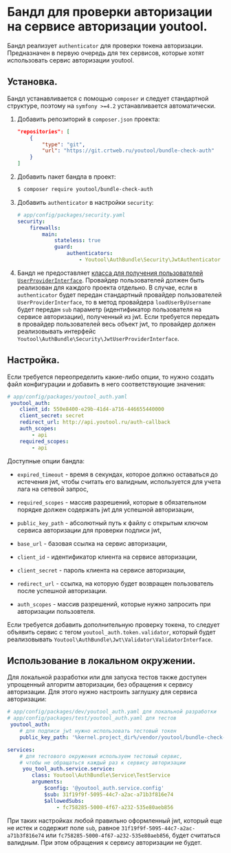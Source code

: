 Бандл для проверки авторизации на сервисе авторизации youtool.
============================================================

Бандл реализует `authenticator` для проверки токена авторизации. Предназначен в первую очередь для тех сервисов, которые хотят 
использовать сервис авторизации youtool.



Установка.
----------

Бандл устанавливается с помощью `composer` и следует стандартной структуре, поэтому на `symfony >=4.2` устанавливается автоматически.

1. Добавить репозиторий в `composer.json` проекта:

    ```json
    "repositories": [
        {
            "type": "git",
            "url": "https://git.crtweb.ru/youtool/bundle-check-auth"
        }
    ]
    ```

2. Добавить пакет бандла в проект:

    ```bash
    $ composer require youtool/bundle-check-auth
    ```

3. Добавить `authenticator` в настройки `security`:

    ```yaml
    # app/config/packages/security.yaml
    security:
        firewalls:
            main:
                stateless: true
                guard:
                    authenticators:
                        - Youtool\AuthBundle\Security\JwtAuthenticator
    ```

4. Бандл не предоставляет [класса для получения пользователей `UserProviderInterface`](https://symfony.com/doc/current/security.html#b-the-user-provider). 
Провайдер пользователей должен быть реализован для каждого проекта отдельно. В случае, если в `authenticator` будет передан 
стандартный провайдер пользователей `UserProviderInterface`, то в метод провайдера `loadUserByUsername` будет передан `sub` 
параметр (идентификатор пользователя на сервисе авторизации), полученный из jwt. Если требуется передать в провайдер пользователей 
весь объект jwt, то провайдер должен реализовывать интерфейс `Youtool\AuthBundle\Security\JwtUserProviderInterface`.




Настройка.
----------

Если требуется переопределить какие-либо опции, то нужно создать файл конфигурации и добавить в него соответствующие значения:

```yaml
# app/config/packages/youtool_auth.yaml
 youtool_auth:
    client_id: 550e8400-e29b-41d4-a716-446655440000
    client_secret: secret
    redirect_url: http://api.youtool.ru/auth-callback
    auth_scopes:
        - api
    required_scopes:
        - api
```

Доступные опции бандла:

* `expired_timeout` - время в секундах, которое должно оставаться до истечения jwt, чтобы считать его валидным, используется для учета лага на сетевой запрос,

* `required_scopes` - массив разрешений, которые в обязательном порядке должен содержать jwt для успешной авторизации,

* `public_key_path` - абсолютный путь к файлу с открытым ключом сервиса авторизации для проверки подписи jwt,

* `base_url` - базовая ссылка на сервис авторизации,

* `client_id` - идентификатор клиента на сервисе авторизации,

* `client_secret` - пароль клиента на сервисе авторизации,

* `redirect_url` - ссылка, на которую будет возвращен пользователь после успешной авторизации.

* `auth_scopes` - массив разрешений, которые нужно запросить при авторизации пользовтеля.

Если требуется добавить дополнительную проверку токена, то следует объявить сервис c тегом `youtool_auth.token.validator`, 
который будет реализовывать `Youtool\AuthBundle\Jwt\Validator\ValidatorInterface`.



Использование в локальном окружении.
------------------------------------

Для локальной разработки или для запуска тестов также доступен упрощенный алгоритм авторизации, без обращения к сервису авторизации. 
Для этого нужно настроить заглушку для сервиса авторизации:

```yaml
# app/config/packages/dev/youtool_auth.yaml для локальной разработки
# app/config/packages/test/youtool_auth.yaml для тестов
 youtool_auth:
    # для подписи jwt нужно использовать тестовый токен
    public_key_path: '%kernel.project_dir%/vendor/youtool/bundle-check-auth/Resources/keys/test.public.key'

services:
    # для тестового окружения используем тестовый сервис,
    # чтобы не обращаться каждый раз к сервису авторизации
     you_tool_auth.service.service:
        class: Youtool\AuthBundle\Service\TestService
        arguments:
            $config: '@youtool_auth.service.config'
            $sub: 31f19f9f-5095-44c7-a2ac-a71b3f816e74
            $allowedSubs:
                - fc758285-5000-4f67-a232-535e80aeb856
```

При таких настройках любой правильно оформленный jwt, который еще не истек и содержит поле `sub`, 
равное `31f19f9f-5095-44c7-a2ac-a71b3f816e74` или `fc758285-5000-4f67-a232-535e80aeb856`, будет считаться валидным. 
При этом обращения к сервису авторизации не будет.
